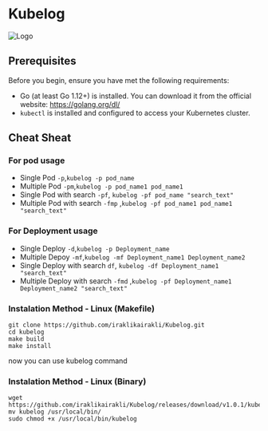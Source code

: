 # Kubelog

![Logo](https://i.ibb.co/qjLhnxH/c8ae24be-7031-4682-b41d-e314f9f99be7.webp)




## Prerequisites

Before you begin, ensure you have met the following requirements:

- Go (at least Go 1.12+) is installed. You can download it from the official website: https://golang.org/dl/
- `kubectl` is installed and configured to access your Kubernetes cluster.


## Cheat Sheat
### For pod usage
* Single Pod ```-p```,``` kubelog -p pod_name ```
* Multiple Pod  ```-pm```,``` kubelog -p pod_name1 pod_name1 ```
* Single Pod with search ```-pf```, ```kubelog -pf pod_name "search_text" ```
* Multiple Pod with search ```-fmp``` ,```kubelog -pf pod_name1 pod_name1 "search_text" ```



### For Deployment usage
* Single Deploy ```-d```,``` kubelog -p Deployment_name ```
* Multiple Depoy  ```-mf```,``` kubelog -mf Deployment_name1 Deployment_name2  ```
* Single Deploy with search ```df```, ```kubelog -df Deployment_name1 "search_text" ```
* Multiple Deploy with search ```-fmd``` ,```kubelog -pf Deployment_name1 Deployment_name2 "search_text" ```


### Instalation Method - Linux (Makefile)
```shell
git clone https://github.com/iraklikairakli/Kubelog.git
cd kubelog
make build
make install
```
now you can use kubelog command

### Instalation Method - Linux (Binary)
```shell
wget https://github.com/iraklikairakli/Kubelog/releases/download/v1.0.1/kubelog
mv kubelog /usr/local/bin/
sudo chmod +x /usr/local/bin/kubelog
```
